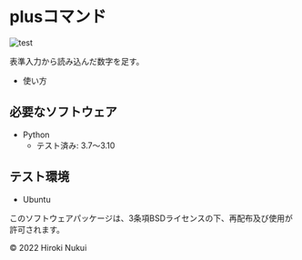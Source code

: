 # plusコマンド
![test](https://github.com/hiroki142/robosys_2022/actions/workflows/test.yml/badge.svg)

表準入力から読み込んだ数字を足す。

* 使い方
    

## 必要なソフトウェア
* Python
  * テスト済み: 3.7～3.10 

## テスト環境
* Ubuntu


このソフトウェアパッケージは、3条項BSDライセンスの下、再配布及び使用が許可されます。

© 2022 Hiroki Nukui
